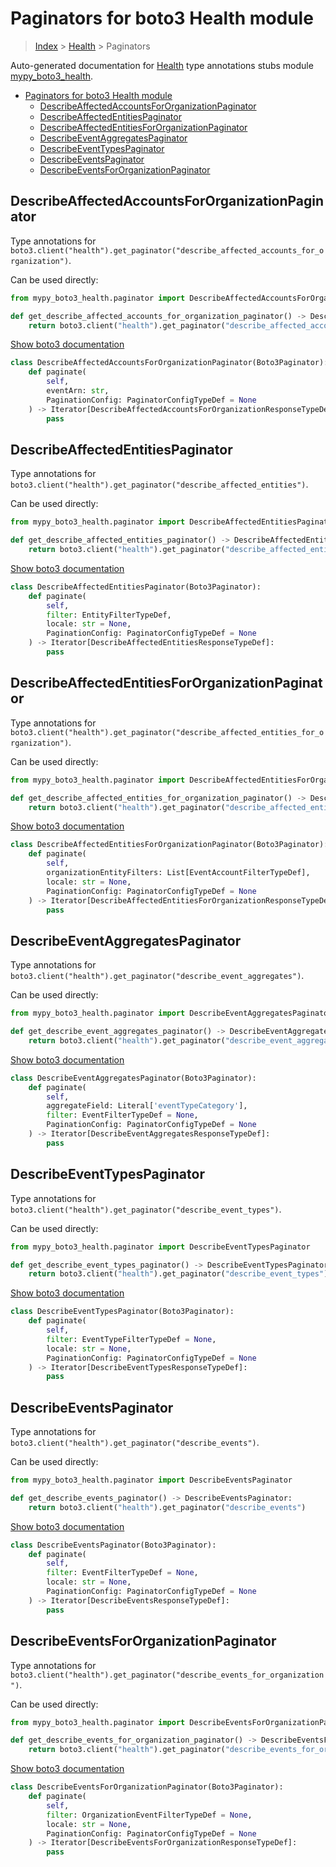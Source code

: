 # Paginators for boto3 Health module

> [Index](../README.md) > [Health](./README.md) > Paginators

Auto-generated documentation for [Health](https://boto3.amazonaws.com/v1/documentation/api/latest/reference/services/health.html#Health)
type annotations stubs module [mypy_boto3_health](https://pypi.org/project/mypy-boto3-health/).

- [Paginators for boto3 Health module](#paginators-for-boto3-health-module)
  - [DescribeAffectedAccountsForOrganizationPaginator](#describeaffectedaccountsfororganizationpaginator)
  - [DescribeAffectedEntitiesPaginator](#describeaffectedentitiespaginator)
  - [DescribeAffectedEntitiesForOrganizationPaginator](#describeaffectedentitiesfororganizationpaginator)
  - [DescribeEventAggregatesPaginator](#describeeventaggregatespaginator)
  - [DescribeEventTypesPaginator](#describeeventtypespaginator)
  - [DescribeEventsPaginator](#describeeventspaginator)
  - [DescribeEventsForOrganizationPaginator](#describeeventsfororganizationpaginator)

## DescribeAffectedAccountsForOrganizationPaginator

Type annotations for `boto3.client("health").get_paginator("describe_affected_accounts_for_organization")`.

Can be used directly:

```python
from mypy_boto3_health.paginator import DescribeAffectedAccountsForOrganizationPaginator

def get_describe_affected_accounts_for_organization_paginator() -> DescribeAffectedAccountsForOrganizationPaginator:
    return boto3.client("health").get_paginator("describe_affected_accounts_for_organization")
```

[Show boto3 documentation](https://boto3.amazonaws.com/v1/documentation/api/latest/reference/services/health.html#Health.Paginator.DescribeAffectedAccountsForOrganization)

```python
class DescribeAffectedAccountsForOrganizationPaginator(Boto3Paginator):
    def paginate(
        self,
        eventArn: str,
        PaginationConfig: PaginatorConfigTypeDef = None
    ) -> Iterator[DescribeAffectedAccountsForOrganizationResponseTypeDef]:
        pass
```
## DescribeAffectedEntitiesPaginator

Type annotations for `boto3.client("health").get_paginator("describe_affected_entities")`.

Can be used directly:

```python
from mypy_boto3_health.paginator import DescribeAffectedEntitiesPaginator

def get_describe_affected_entities_paginator() -> DescribeAffectedEntitiesPaginator:
    return boto3.client("health").get_paginator("describe_affected_entities")
```

[Show boto3 documentation](https://boto3.amazonaws.com/v1/documentation/api/latest/reference/services/health.html#Health.Paginator.DescribeAffectedEntities)

```python
class DescribeAffectedEntitiesPaginator(Boto3Paginator):
    def paginate(
        self,
        filter: EntityFilterTypeDef,
        locale: str = None,
        PaginationConfig: PaginatorConfigTypeDef = None
    ) -> Iterator[DescribeAffectedEntitiesResponseTypeDef]:
        pass
```
## DescribeAffectedEntitiesForOrganizationPaginator

Type annotations for `boto3.client("health").get_paginator("describe_affected_entities_for_organization")`.

Can be used directly:

```python
from mypy_boto3_health.paginator import DescribeAffectedEntitiesForOrganizationPaginator

def get_describe_affected_entities_for_organization_paginator() -> DescribeAffectedEntitiesForOrganizationPaginator:
    return boto3.client("health").get_paginator("describe_affected_entities_for_organization")
```

[Show boto3 documentation](https://boto3.amazonaws.com/v1/documentation/api/latest/reference/services/health.html#Health.Paginator.DescribeAffectedEntitiesForOrganization)

```python
class DescribeAffectedEntitiesForOrganizationPaginator(Boto3Paginator):
    def paginate(
        self,
        organizationEntityFilters: List[EventAccountFilterTypeDef],
        locale: str = None,
        PaginationConfig: PaginatorConfigTypeDef = None
    ) -> Iterator[DescribeAffectedEntitiesForOrganizationResponseTypeDef]:
        pass
```
## DescribeEventAggregatesPaginator

Type annotations for `boto3.client("health").get_paginator("describe_event_aggregates")`.

Can be used directly:

```python
from mypy_boto3_health.paginator import DescribeEventAggregatesPaginator

def get_describe_event_aggregates_paginator() -> DescribeEventAggregatesPaginator:
    return boto3.client("health").get_paginator("describe_event_aggregates")
```

[Show boto3 documentation](https://boto3.amazonaws.com/v1/documentation/api/latest/reference/services/health.html#Health.Paginator.DescribeEventAggregates)

```python
class DescribeEventAggregatesPaginator(Boto3Paginator):
    def paginate(
        self,
        aggregateField: Literal['eventTypeCategory'],
        filter: EventFilterTypeDef = None,
        PaginationConfig: PaginatorConfigTypeDef = None
    ) -> Iterator[DescribeEventAggregatesResponseTypeDef]:
        pass
```
## DescribeEventTypesPaginator

Type annotations for `boto3.client("health").get_paginator("describe_event_types")`.

Can be used directly:

```python
from mypy_boto3_health.paginator import DescribeEventTypesPaginator

def get_describe_event_types_paginator() -> DescribeEventTypesPaginator:
    return boto3.client("health").get_paginator("describe_event_types")
```

[Show boto3 documentation](https://boto3.amazonaws.com/v1/documentation/api/latest/reference/services/health.html#Health.Paginator.DescribeEventTypes)

```python
class DescribeEventTypesPaginator(Boto3Paginator):
    def paginate(
        self,
        filter: EventTypeFilterTypeDef = None,
        locale: str = None,
        PaginationConfig: PaginatorConfigTypeDef = None
    ) -> Iterator[DescribeEventTypesResponseTypeDef]:
        pass
```
## DescribeEventsPaginator

Type annotations for `boto3.client("health").get_paginator("describe_events")`.

Can be used directly:

```python
from mypy_boto3_health.paginator import DescribeEventsPaginator

def get_describe_events_paginator() -> DescribeEventsPaginator:
    return boto3.client("health").get_paginator("describe_events")
```

[Show boto3 documentation](https://boto3.amazonaws.com/v1/documentation/api/latest/reference/services/health.html#Health.Paginator.DescribeEvents)

```python
class DescribeEventsPaginator(Boto3Paginator):
    def paginate(
        self,
        filter: EventFilterTypeDef = None,
        locale: str = None,
        PaginationConfig: PaginatorConfigTypeDef = None
    ) -> Iterator[DescribeEventsResponseTypeDef]:
        pass
```
## DescribeEventsForOrganizationPaginator

Type annotations for `boto3.client("health").get_paginator("describe_events_for_organization")`.

Can be used directly:

```python
from mypy_boto3_health.paginator import DescribeEventsForOrganizationPaginator

def get_describe_events_for_organization_paginator() -> DescribeEventsForOrganizationPaginator:
    return boto3.client("health").get_paginator("describe_events_for_organization")
```

[Show boto3 documentation](https://boto3.amazonaws.com/v1/documentation/api/latest/reference/services/health.html#Health.Paginator.DescribeEventsForOrganization)

```python
class DescribeEventsForOrganizationPaginator(Boto3Paginator):
    def paginate(
        self,
        filter: OrganizationEventFilterTypeDef = None,
        locale: str = None,
        PaginationConfig: PaginatorConfigTypeDef = None
    ) -> Iterator[DescribeEventsForOrganizationResponseTypeDef]:
        pass
```